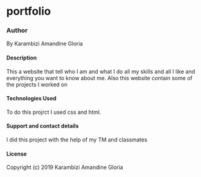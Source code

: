 # portfolio
### Author
By Karambizi Amandine Gloria
#### Description
This a website that tell who I am and what I do all my skills and all I like and everything you want to know about me.
Also this website contain some of the projects I worked on  
#### Technologies Used
To do this projrct I used css and html.
#### Support and contact details
I did this project with the help of my TM and classmates
#### License
Copyright (c) 2019 Karambizi Amandine Gloria
  

